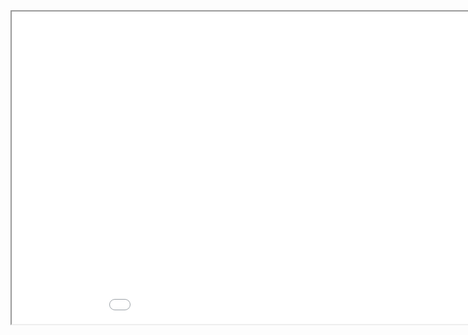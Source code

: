 <iframe width="1000" height="500" src="osc.html"> 
    Your browser doesn’t support iframes. 
</iframe>
